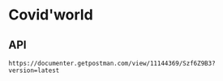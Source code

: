# Covid'world

## API
```
https://documenter.getpostman.com/view/11144369/Szf6Z9B3?version=latest
```
